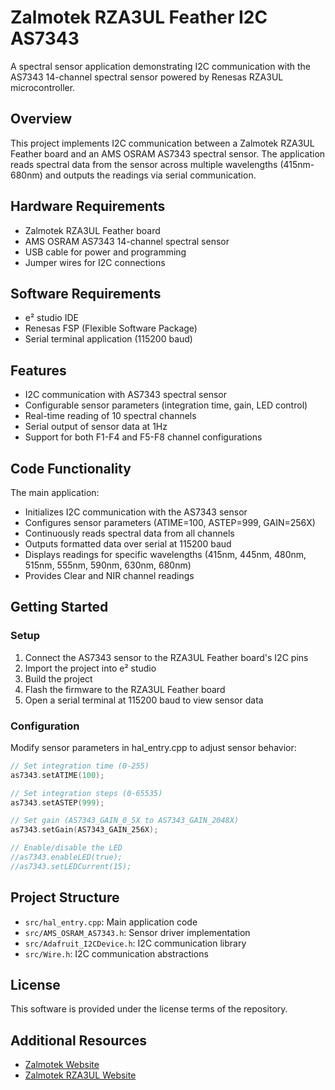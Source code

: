 # Zalmotek RZA3UL Feather I2C AS7343

A spectral sensor application demonstrating I2C communication with the AS7343 14-channel spectral sensor powered by Renesas RZA3UL microcontroller.

## Overview

This project implements I2C communication between a Zalmotek RZA3UL Feather board and an AMS OSRAM AS7343 spectral sensor. The application reads spectral data from the sensor across multiple wavelengths (415nm-680nm) and outputs the readings via serial communication.

## Hardware Requirements

- Zalmotek RZA3UL Feather board 
- AMS OSRAM AS7343 14-channel spectral sensor
- USB cable for power and programming
- Jumper wires for I2C connections

## Software Requirements

- e² studio IDE
- Renesas FSP (Flexible Software Package)
- Serial terminal application (115200 baud)

## Features

- I2C communication with AS7343 spectral sensor
- Configurable sensor parameters (integration time, gain, LED control)
- Real-time reading of 10 spectral channels
- Serial output of sensor data at 1Hz
- Support for both F1-F4 and F5-F8 channel configurations

## Code Functionality

The main application:
- Initializes I2C communication with the AS7343 sensor
- Configures sensor parameters (ATIME=100, ASTEP=999, GAIN=256X)
- Continuously reads spectral data from all channels
- Outputs formatted data over serial at 115200 baud
- Displays readings for specific wavelengths (415nm, 445nm, 480nm, 515nm, 555nm, 590nm, 630nm, 680nm)
- Provides Clear and NIR channel readings

## Getting Started

### Setup

1. Connect the AS7343 sensor to the RZA3UL Feather board's I2C pins
2. Import the project into e² studio
3. Build the project
4. Flash the firmware to the RZA3UL Feather board
5. Open a serial terminal at 115200 baud to view sensor data

### Configuration

Modify sensor parameters in hal_entry.cpp to adjust sensor behavior:

```c
// Set integration time (0-255)
as7343.setATIME(100);

// Set integration steps (0-65535)
as7343.setASTEP(999);

// Set gain (AS7343_GAIN_0_5X to AS7343_GAIN_2048X)
as7343.setGain(AS7343_GAIN_256X);

// Enable/disable the LED
//as7343.enableLED(true);
//as7343.setLEDCurrent(15);
```

## Project Structure

- `src/hal_entry.cpp`: Main application code
- `src/AMS_OSRAM_AS7343.h`: Sensor driver implementation
- `src/Adafruit_I2CDevice.h`: I2C communication library
- `src/Wire.h`: I2C communication abstractions

## License

This software is provided under the license terms of the repository.

## Additional Resources

- [Zalmotek Website](https://zalmotek.com)
- [Zalmotek RZA3UL Website](https://zalmotek.com/products/RZA3UL-Feather-SoM/)